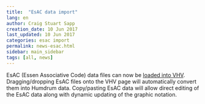 ```yaml
---
title:  "EsAC data import"
lang: en
author: Craig Stuart Sapp
creation_date: 10 Jun 2017
last_updated: 10 Jun 2017
categories: esac import
permalink: news-esac.html
sidebar: main_sidebar
tags: [all, news]
---
```


EsAC (Essen Associative Code) data files can now be [loaded into
VHV](/interface/esac).  Dragging/dropping EsAC files onto the VHV
page will automatically convert them into Humdrum data.  Copy/pasting
EsAC data will allow direct editing of the EsAC data along with
dynamic updating of the graphic notation.




